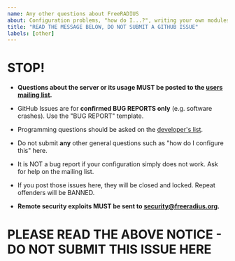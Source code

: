 ```yaml
---
name: Any other questions about FreeRADIUS
about: Configuration problems, "how do I...?", writing your own modules, etc.
title: "READ THE MESSAGE BELOW, DO NOT SUBMIT A GITHUB ISSUE"
labels: [other]
---
```


# STOP!

- **Questions about the server or its usage MUST be posted to the [users mailing list](https://freeradius.org/support/).**

- GitHub Issues are for **confirmed BUG REPORTS only** (e.g. software crashes). Use the "BUG REPORT" template.

- Programming questions should be asked on the [developer's list](https://freeradius.org/support/).

- Do not submit **any** other general questions such as "how do I configure this" here.

- It is NOT a bug report if your configuration simply does not work. Ask for help on the mailing list.

- If you post those issues here, they will be closed and locked. Repeat offenders will be BANNED.

- **Remote security exploits MUST be sent to security@freeradius.org.**

# PLEASE READ THE ABOVE NOTICE - DO NOT SUBMIT THIS ISSUE HERE

